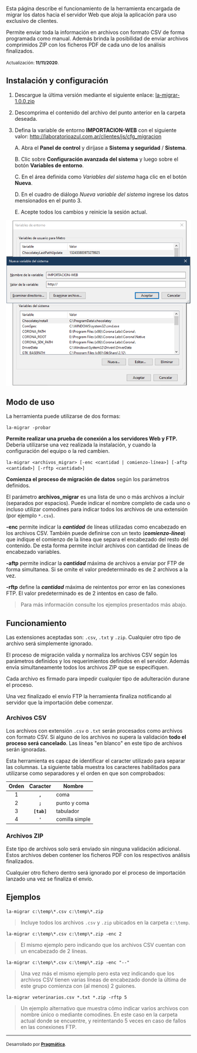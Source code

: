 Esta página describe el funcionamiento de la herramienta encargada de migrar los datos hacia el servidor Web que aloja la aplicación para uso exclusivo de clientes.

Permite enviar toda la información en archivos con formato CSV de forma programada como manual. Además brinda la posibilidad de enviar archivos comprimidos ZIP con los ficheros PDF de cada uno de los análisis finalizados.

<small>Actualización: **11/11/2020**.</small>

## Instalación y configuración

1. Descargue la última versión mediante el siguiente enlace: [la-migrar-1.0.0.zip](la-migrar-1.0.0.zip)

2. Descomprima el contenido del archivo del punto anterior en la carpeta deseada.

3. Defina la variable de entorno **IMPORTACION-WEB** con el siguiente valor: <http://laboratorioazul.com.ar/clientes/js/cfg_migracion>

    A. Abra el **Panel de control** y diríjase a **Sistema y seguridad** / **Sistema**.

    B.  Clic sobre **Configuración avanzada del sistema** y luego sobre el botón **Variables de entorno**.

    C. En el área definida como *Variables del sistema* haga clic en el botón **Nueva**.

    D. En el cuadro de diálogo *Nueva variable del sistema* ingrese los datos mensionados en el punto 3.

    E. Acepte todos los cambios y reinicie la sesión actual.

![Nueva variable del sistema](var-sistema.png)


## Modo de uso

La herramienta puede utilizarse de dos formas:

```
la-migrar -probar
```
**Permite realizar una prueba de conexión a los servidores Web y FTP.** Debería utilizarse una vez realizada la instalación, y cuando la configuración del equipo o la red cambien.

```
la-migrar <archivos_migrar> [-enc <cantidad | comienzo-línea>] [-aftp <cantidad>] [-rftp <cantidad>]
```

**Comienza el proceso de migración de datos** según los parámetros definidos.

El parámetro **archivos_migrar** es una lista de uno o más archivos a incluir (separados por espacios). Puede indicar el nombre completo de cada uno o incluso utilizar comodines para indicar todos los archivos de una extensión (por ejemplo `*.csv`).

**-enc** permite indicar la **_cantidad_** de líneas utilizadas como encabezado en los archivos CSV. También puede definirse con un texto (**_comienzo-línea_**) que indique el comienzo de la línea que separa el encabezado del resto del contenido. De esta forma permite incluir archivos con cantidad de líneas de encabezado variables.

**-aftp** permite indicar la **_cantidad_** máxima de archivos a enviar por FTP de forma simultanea. Si se omite el valor predeterminado es de 2 archivos a la vez.

**-rftp** define la **_cantidad_** máxima de reintentos por error en las conexiones FTP. El valor predeterminado es de 2 intentos en caso de fallo.

> Para más información consulte los ejemplos presentados más abajo.


## Funcionamiento

Las extensiones aceptadas son: `.csv`, `.txt` y `.zip`. Cualquier otro tipo de archivo será simplemente ignorado.

El proceso de migración valida y normaliza los archivos CSV según los parámetros definidos y los requerimientos definidos en el servidor. Además envía simultaneamente todos los archivos ZIP que se especifiquen.

Cada archivo es firmado para impedir cualquier tipo de adulteración durane el proceso.

Una vez finalizado el envío FTP la herramienta finaliza notificando al servidor que la importación debe comenzar.

### Archivos CSV

Los archivos con extensión `.csv` o `.txt` serán procesados como archivos con formato CSV. Si alguno de los archivos no supera la validación **todo el proceso será cancelado**. Las líneas "en blanco" en este tipo de archivos serán ignoradas.

Esta herramienta es capaz de identificar el caracter utilizado para separar las columnas. La siguiente tabla muestra los caracteres habilitados para utilizarse como separadores y el orden en que son comprobados:

| Orden | Caracter | Nombre |
|:-----:|:--------:|--------|
|   1   |**```,```**    | coma   |
|   2   |**```;```**    | punto y coma   |
|   3   |**```[tab]```**| tabulador       |
|   4   |**```'```**    | comilla simple       |

### Archivos ZIP

Este tipo de archivos solo será enviado sin ninguna validación adicional. Estos archivos deben contener los ficheros PDF con los respectivos análisis finalizados.

Cualquier otro fichero dentro será ignorado por el proceso de importación lanzado una vez se finaliza el envío.


## Ejemplos

```
la-migrar c:\temp\*.csv c:\temp\*.zip
```

> Incluye todos los archivos `.csv` y `.zip` ubicados en la carpeta `c:\temp`.

```
la-migrar c:\temp\*.csv c:\temp\*.zip -enc 2
```

> El mismo ejemplo pero indicando que los archivos CSV cuentan con un encabezado de 2 líneas.

```
la-migrar c:\temp\*.csv c:\temp\*.zip -enc "--"
```

> Una vez más el mismo ejemplo pero esta vez indicando que los archivos CSV tienen varias líneas de encabezado donde la última de este grupo comienza con (al menos) 2 guiones.

```
la-migrar veterinarios.csv *.txt *.zip -rftp 5
```

> Un ejemplo alternativo que muestra cómo indicar varios archivos con nombre único o mediante comodines. En este caso en la carpeta actual donde se encuentre, y reintentando 5 veces en caso de fallos en las conexiones FTP.

---

<small>Desarrollado por **[Pragmática](http://pragmatica.com.ar)**.</small>
